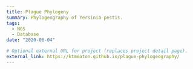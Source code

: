 ```yaml
---
title: Plague Phylogeny
summary: Phylogeography of Yersinia pestis.
tags:
  - NGS
  - Database
date: "2020-06-04"

# Optional external URL for project (replaces project detail page).
external_link: https://ktmeaton.github.io/plague-phylogeography/
---
```

